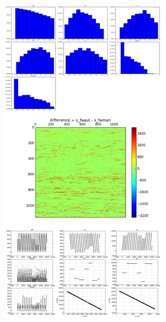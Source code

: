 ![fig-1](Figure_1-Histgram-for-input-data.png)
![fig-2](Figure_2-Prediction-errors.png)
![fig-3](Figure_3-Data-visualization.png)
